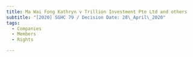 ```yaml
---
title: Ma Wai Fong Kathryn v Trillion Investment Pte Ltd and others
subtitle: "[2020] SGHC 79 / Decision Date: 28\_April\_2020"
tags:
  - Companies
  - Members
  - Rights

---
```

